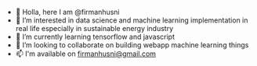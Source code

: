 - 👋 Holla, here I am @firmanhusni
- 👀 I’m interested in data science and machine learning implementation in real life especially in sustainable energy industry
- 🌱 I’m currently learning tensorflow and javascript
- 💞️ I’m looking to collaborate on building webapp machine learning things
- 📫 I'm available on firmanhusni@gmail.com

<!---
firmanhusni/firmanhusni is a ✨ special ✨ repository because its `README.md` (this file) appears on your GitHub profile.
You can click the Preview link to take a look at your changes.
--->
